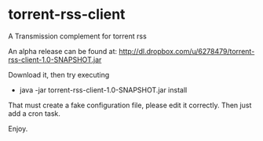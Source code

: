 torrent-rss-client
==================

A Transmission complement for torrent rss

An alpha release can be found at: http://dl.dropbox.com/u/6278479/torrent-rss-client-1.0-SNAPSHOT.jar

Download it, then try executing
* java -jar torrent-rss-client-1.0-SNAPSHOT.jar install

That must create a fake configuration file, please edit it correctly. Then just add a cron task.

Enjoy.
